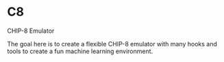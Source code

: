 # C8
 CHIP-8 Emulator

The goal here is to create a flexible CHIP-8 emulator with many hooks and tools to create a fun machine learning environment.


